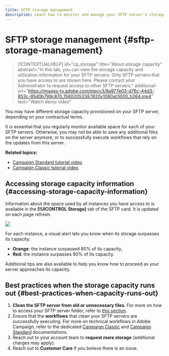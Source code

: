 ```yaml
---
title: SFTP storage management
description: Learn how to monitor and manage your SFTP server's storage
---
```


# SFTP storage management {#sftp-storage-management}

>[!CONTEXTUALHELP]
>id="cp_storage"
>title="About storage capacity"
>abstract="In this tab, you can view the storage capacity and utilization information for your SFTP servers. Only SFTP servers that you have access to are shown here. Please contact your Administrator to request access to other SFTP servers."
>additional-url="https://images-tv.adobe.com/mpcv3/8a977e03-d76c-44d3-853c-95d0b799c870_1560205338.1920x1080at3000_h264.mp4" text="Watch demo video"

You may have different storage capacity provisioned on your SFTP server, depending on your contractual terms.

It is essential that you regularly monitor available space for each of your SFTP servers. Otherwise, you may not be able to save any additional files on the server anymore, or to successfully execute workflows that rely on the updates from this server.

**Related topics:**

* [Campaign Standard tutorial video](hhttps://docs.adobe.com/content/help/en/campaign-standard-learn/control-panel/sftp-management/monitoring-server-capacity.html)
* [Campaign Classic tutorial video](https://docs.adobe.com/content/help/en/campaign-classic-learn/control-panel/sftp-management/monitoring-server-capacity.html)

## Accessing storage capacity information {#accessing-storage-capacity-information}

Information about the space used by all instances you have access to is available in the **[!UICONTROL Storage]** tab of the SFTP card. It is updated on each page refresh.

![](assets/control_panel_space.png)

For each instance, a visual alert lets you know when its storage surpasses its capacity:

* **Orange**: the instance surpassed 80% of its capacity,
* **Red**: the instance surpasses 90% of its capacity.

Additional tips are also available to help you know how to proceed as your server approaches its capacity.

## Best practices when the storage capacity runs out {#best-practices-when-capacity-runs-out}

1. **Clean the SFTP server from old or unnecessary files**. For more on how to access your SFTP server folder, refer to [this section](../../sftp/using/logging-into-sftp-server.md).
1. Ensure that the **workflows** that clean your SFTP servers are successfully executing. For more on technical workflows in Adobe Campaign, refer to the dedicated [Campaign Classic](https://docs.campaign.adobe.com/doc/AC/en/WKF__General_operation_Building_a_workflow.html#Technical_workflows) and [Campaign Standard](https://helpx.adobe.com/campaign/standard/administration/using/technical-workflows.html) documentations.
1. Reach out to your account team to **request more storage** (additional charges may apply).
1. Reach out to **Customer Care** if you believe there is an issue.
